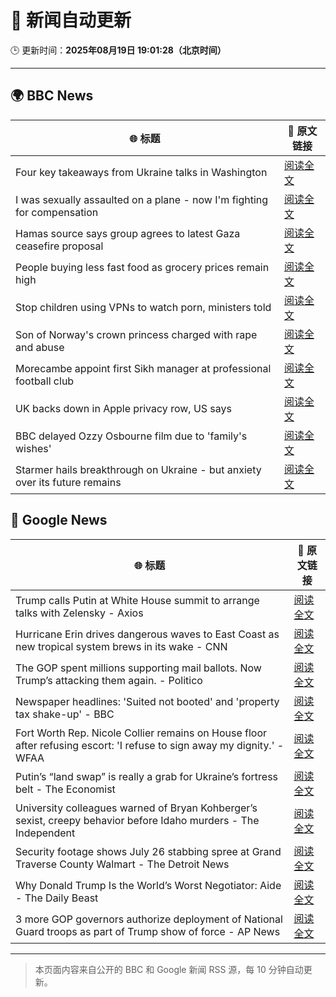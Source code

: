 # 🧠 新闻自动更新

🕒 更新时间：**2025年08月19日 19:01:28（北京时间）**

---

## 🌍 BBC News

| 🌐 标题 | 🔗 原文链接 |
|--------|-------------|
| Four key takeaways from Ukraine talks in Washington | [阅读全文](https://www.bbc.com/news/articles/c5yp4jggrj2o?at_medium=RSS&at_campaign=rss) |
| I was sexually assaulted on a plane - now I'm fighting for compensation | [阅读全文](https://www.bbc.com/news/articles/cly6g2j67rko?at_medium=RSS&at_campaign=rss) |
| Hamas source says group agrees to latest Gaza ceasefire proposal | [阅读全文](https://www.bbc.com/news/articles/ckgjye15zdlo?at_medium=RSS&at_campaign=rss) |
| People buying less fast food as grocery prices remain high | [阅读全文](https://www.bbc.com/news/articles/c5y042g11yvo?at_medium=RSS&at_campaign=rss) |
| Stop children using VPNs to watch porn, ministers told | [阅读全文](https://www.bbc.com/news/articles/cn438z3ejxyo?at_medium=RSS&at_campaign=rss) |
| Son of Norway's crown princess charged with rape and abuse | [阅读全文](https://www.bbc.com/news/articles/cvg3ke05355o?at_medium=RSS&at_campaign=rss) |
| Morecambe appoint first Sikh manager at professional football club | [阅读全文](https://www.bbc.com/sport/football/articles/cwygp4y1e81o?at_medium=RSS&at_campaign=rss) |
| UK backs down in Apple privacy row, US says | [阅读全文](https://www.bbc.com/news/articles/cdj2m3rrk74o?at_medium=RSS&at_campaign=rss) |
| BBC delayed Ozzy Osbourne film due to 'family's wishes' | [阅读全文](https://www.bbc.com/news/articles/c2kz8gvkjn5o?at_medium=RSS&at_campaign=rss) |
| Starmer hails breakthrough on Ukraine - but anxiety over its future remains | [阅读全文](https://www.bbc.com/news/articles/cr5rl6y04z0o?at_medium=RSS&at_campaign=rss) |

## 📰 Google News

| 🌐 标题 | 🔗 原文链接 |
|--------|-------------|
| Trump calls Putin at White House summit to arrange talks with Zelensky - Axios | [阅读全文](https://news.google.com/rss/articles/CBMifkFVX3lxTE5pSUFsSW1PSkhUMzdfM0hnRERVaDkzXy00c0t1bmhIajR4RG1RY0NFN1FCeVhnWkJpU0ZPdURWSnFaVGgwZkdTTFVYRTZ3WnpuNGhqcHRFVGl4RGtfbWVqdEJrUHRFLWx3UGV0dTV3b0R3cmxINHh4cVBLODUtUQ?oc=5) |
| Hurricane Erin drives dangerous waves to East Coast as new tropical system brews in its wake - CNN | [阅读全文](https://news.google.com/rss/articles/CBMilAFBVV95cUxQclVhZUFVV2tXdUl6ZFVjRUN6aVg0YUFEWU0tNkhablFvWWR1aEpZYUJWWjY5dDBGdXBaVmkwMG5kSFhYdklyTlBxMEdHSFlCRjZCY0wxTFlVN3lNUk05dVlCY0lEUUg0Ym1QN1RuTEhCQ2ZDQjcwY0M0TFRqb3lqeERuOTBTUTQ1b0JYTnhiakdKeVpD?oc=5) |
| The GOP spent millions supporting mail ballots. Now Trump’s attacking them again. - Politico | [阅读全文](https://news.google.com/rss/articles/CBMigAFBVV95cUxQRFV0U2VJMG1oX19TUGtfR1BNSUdzbjFDYmQwbWwtOG9VamJmRXFzUDVRM0NiMVhhYWRVYW9aUVo5QjNwMy1KUUhzRzM0ZEM3aHctc0pVVUxQYWhiaW1CRmVXRms2bU9pUTlBTGtiSi0zcVp1NGwwNldNelhld2s2SQ?oc=5) |
| Newspaper headlines: 'Suited not booted' and 'property tax shake-up' - BBC | [阅读全文](https://news.google.com/rss/articles/CBMiWkFVX3lxTE9lTVN6M3BlUktvdFkwOXB4YzlqQ21kbzduU3I0eE5LT2RGUW5wSnV2Rjg5OFdpSlhnaHM1TDBJdnRmcE9HY0tuaG5xRkhIczV4SnVfTGdLbTRkZ9IBX0FVX3lxTE82dGN4X3NNOVRPaVRMeFMyN3JtRmFpVGVVVzhBME9oZWwwallxYVlXM3ctWEZUU0ZsQ21KYzFQaENQMXdaUTV3MmR3V2FWb2J6N0hwd2lmUTJZSUZsMFRr?oc=5) |
| Fort Worth Rep. Nicole Collier remains on House floor after refusing escort: 'I refuse to sign away my dignity.' - WFAA | [阅读全文](https://news.google.com/rss/articles/CBMi7wFBVV95cUxQcS1ZODRaZ2F6VnFzUS1zSUYtbFdYYW4xT2ZIWWMyUU50WEJxNGVGOUdvdzhpV3puTHN1QlozWE9tY1puX0xKNUdib2lmckxhaE1iQ2szLTlfclotZWZBOG1lZmFNNVRyRFE4U2VlYXhCblJBVDlta0NYaDE0MGdvemtNWmNkNmMwcnRyZE1SMFRESmlyaEZUTlpqODBzNFVfYzZ5cnItTFpFc0kzS2tLbjZpVGR0a3ZocWV3Qno5Zk8zTEQ0X0FJQlo0bnZURmdPS3hYcjNKUGxYY2dPYVJWN2FmdXJ5UVdnSnM5WGxKSQ?oc=5) |
| Putin’s “land swap” is really a grab for Ukraine’s fortress belt - The Economist | [阅读全文](https://news.google.com/rss/articles/CBMipwFBVV95cUxPZHY0Q1pZMmZNVmRZX3Vyam9fdF9HVk9ob2tWeFRhZ2dJWkxPNl9YRjA3WmY0OWJJajRqUzd0WjdwTE1uS3I3WUFIeXQxVnp5eFNKWXdxbkZXQXZwbWRIdks4R0ZlTHozR1ItN1BfZ19nRkhDZ2tJdWs0amdxRW9EYlpWMnNPRXR6M3RSb3c3U2tnY0YyNVhsTjhDNkdQQWtoYnZjUjhsbw?oc=5) |
| University colleagues warned of Bryan Kohberger’s sexist, creepy behavior before Idaho murders - The Independent | [阅读全文](https://news.google.com/rss/articles/CBMisAFBVV95cUxNTVFRaXlfR3MyNzMxRDF5cmpuV0hyR2lLWUNEWDU0bUhYbVVrekJEek5CVEpkS2U1c0Z2N1F1bndDZG9kTXlSTnhzMHByTV9OdWNVZmJLY29GRUdZUF9XT29SMjFuSmZqMEVnbm80QTJtVWg4R2IzT2pmNVlLcl9aM2Q2eEUwM3VYRnJhbXhOYXcwcFAxR0k3eVBNQ2Fadkhva20zZHFCc1VxUkY4cVExYw?oc=5) |
| Security footage shows July 26 stabbing spree at Grand Traverse County Walmart - The Detroit News | [阅读全文](https://news.google.com/rss/articles/CBMi7AFBVV95cUxNNUNSdE5USF9YRE9DTE5OSkFHOXFSTnNoczhMb1ZOQU1lN2t1WFczMHJpV1ZITV9nazdDVlFSUlUyREZjQnFPeVR3SEJ0UFc1NUowRFlSV2g4cmp0c09EbzdzMHlQOEV1djhFdk1QNzhIMTkxV0s0ajI0RFB6QmpXZ1pMeU1QSkRQWE5nd0RpN1I0Znl2TWZoUHdtRlhUd09Mckl4dkFjblMwQWRTaW9ucnB1WTZpR05GdzQ0QkpFMlI2NndtVVNhWkd2Yk9Qc2RmeHpXbDNhNk1Ebjk1bkxLSFlwam85MGcxUHJjZw?oc=5) |
| Why Donald Trump Is the World’s Worst Negotiator: Aide - The Daily Beast | [阅读全文](https://news.google.com/rss/articles/CBMisgFBVV95cUxON0s2V0NjdVNsbXdacGR0clcyZW9iZHdRajRXSElhNmNnWk1SZUxwRXZkVXpaUFR4QjNRNHhtN0w4UXNtWWdQaVdaSklxd2steWxHSmppOW01TGRaVnJKNVh3c1JtVG5OeWo3OXkyaHd3elQ2OFNfUjhoOEw2b3YwS0Zia21jQTFJbl9uTzU3aEVTb1dfNzU5aTlnQ2s3VDJjU0FyYVhjd2gtZVFiX1VsTGFR?oc=5) |
| 3 more GOP governors authorize deployment of National Guard troops as part of Trump show of force - AP News | [阅读全文](https://news.google.com/rss/articles/CBMisgFBVV95cUxNY0d4MkdnZEs2bGVxVk92Z0tfWlpoMkE1MThIRWswREZSUk1fRTNyd2hjWTE0ZHNxblplRmt4R3NmYm9GTVpFdGx3ODlSeEwyOEdJNW1nN3V2TlNaZFdxaUs1endXendOeW41djVpbjFSbnhSTHo1cHJsaVN3ZVFpVTFJeDU1Nk1HSGZkMXkzdkE1MU9tS3V6dTBVdzFZNngwVnpMY1U0aWZVWWgwNVdNWk9B?oc=5) |

---
> 本页面内容来自公开的 BBC 和 Google 新闻 RSS 源，每 10 分钟自动更新。